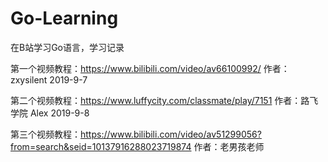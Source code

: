# Go-Learning
在B站学习Go语言，学习记录

第一个视频教程：https://www.bilibili.com/video/av66100992/   作者：zxysilent   2019-9-7

第二个视频教程：https://www.luffycity.com/classmate/play/7151   作者：路飞学院 Alex 2019-9-8

第三个视频教程：https://www.bilibili.com/video/av51299056?from=search&seid=10137916288023719874  作者：老男孩老师
